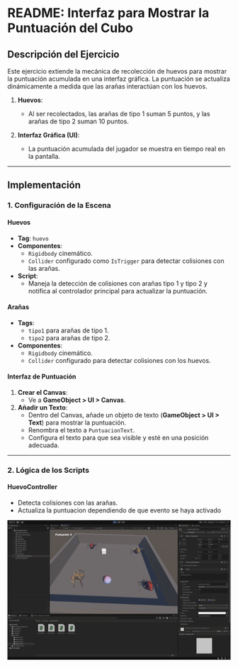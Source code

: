 # README: Interfaz para Mostrar la Puntuación del Cubo

## Descripción del Ejercicio

Este ejercicio extiende la mecánica de recolección de huevos para mostrar la puntuación acumulada en una interfaz gráfica. La puntuación se actualiza dinámicamente a medida que las arañas interactúan con los huevos.

1. **Huevos**:
   - Al ser recolectados, las arañas de tipo 1 suman 5 puntos, y las arañas de tipo 2 suman 10 puntos.

2. **Interfaz Gráfica (UI)**:
   - La puntuación acumulada del jugador se muestra en tiempo real en la pantalla.

---

## Implementación

### 1. Configuración de la Escena

#### **Huevos**
- **Tag**: `huevo`
- **Componentes**:
  - `Rigidbody` cinemático.
  - `Collider` configurado como `IsTrigger` para detectar colisiones con las arañas.
- **Script**:
  - Maneja la detección de colisiones con arañas tipo 1 y tipo 2 y notifica al controlador principal para actualizar la puntuación.

#### **Arañas**
- **Tags**: 
  - `tipo1` para arañas de tipo 1.
  - `tipo2` para arañas de tipo 2.
- **Componentes**:
  - `Rigidbody` cinemático.
  - `Collider` configurado para detectar colisiones con los huevos.

#### **Interfaz de Puntuación**
1. **Crear el Canvas**:
   - Ve a **GameObject > UI > Canvas**.
2. **Añadir un Texto**:
   - Dentro del Canvas, añade un objeto de texto (**GameObject > UI > Text**) para mostrar la puntuación.
   - Renombra el texto a `PuntuacionText`.
   - Configura el texto para que sea visible y esté en una posición adecuada.

---

### 2. Lógica de los Scripts

#### **HuevoController**
- Detecta colisiones con las arañas.
- Actualiza la puntuacion dependiendo de que evento se haya activado

![ejercicio 6](ejercicio6.gif)